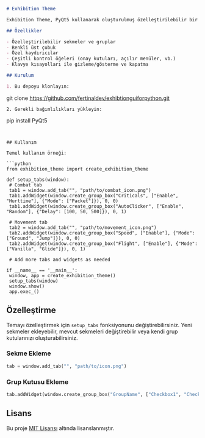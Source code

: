 ```markdown
# Exhibition Theme

Exhibition Theme, PyQt5 kullanarak oluşturulmuş özelleştirilebilir bir GUI temasıdır. Bu tema, oyun hilesi veya mod menüsü gibi uygulamalar için tasarlanmıştır.

## Özellikler

- Özelleştirilebilir sekmeler ve gruplar
- Renkli üst çubuk
- Özel kaydırıcılar
- Çeşitli kontrol öğeleri (onay kutuları, açılır menüler, vb.)
- Klavye kısayolları ile gizleme/gösterme ve kapatma

## Kurulum

1. Bu depoyu klonlayın:
   ```
   git clone https://github.com/fertinaldev/exhibtionguiforpython.git
   ```
2. Gerekli bağımlılıkları yükleyin:
   ```
   pip install PyQt5
   ```


## Kullanım

Temel kullanım örneği:

```python
from exhibition_theme import create_exhibition_theme

def setup_tabs(window):
    # Combat tab
    tab1 = window.add_tab("", "path/to/combat_icon.png")
    tab1.addWidget(window.create_group_box("Criticals", ["Enable", "Hurttime"], {"Mode": ["Packet"]}), 0, 0)
    tab1.addWidget(window.create_group_box("AutoClicker", ["Enable", "Random"], {"Delay": [100, 50, 500]}), 0, 1)

    # Movement tab
    tab2 = window.add_tab("", "path/to/movement_icon.png")
    tab2.addWidget(window.create_group_box("Speed", ["Enable"], {"Mode": ["Ground", "Jump"]}), 0, 0)
    tab2.addWidget(window.create_group_box("Flight", ["Enable"], {"Mode": ["Vanilla", "Glide"]}), 0, 1)

    # Add more tabs and widgets as needed

if __name__ == '__main__':
    window, app = create_exhibition_theme()
    setup_tabs(window)
    window.show()
    app.exec_()
```

## Özelleştirme

Temayı özelleştirmek için `setup_tabs` fonksiyonunu değiştirebilirsiniz. Yeni sekmeler ekleyebilir, mevcut sekmeleri değiştirebilir veya kendi grup kutularınızı oluşturabilirsiniz.

### Sekme Ekleme

```python
tab = window.add_tab("", "path/to/icon.png")
```

### Grup Kutusu Ekleme

```python
tab.addWidget(window.create_group_box("GroupName", ["Checkbox1", "Checkbox2"], {"Slider1": [default, min, max]}), row, column)
```

## Lisans

Bu proje [MIT Lisansı](LICENSE) altında lisanslanmıştır.
```
